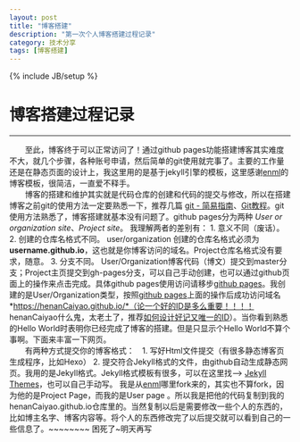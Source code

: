 ```yaml
---
layout: post
title: "博客搭建"
description: "第一次个人博客搭建过程记录"
category: 技术分享
tags: [博客搭建]
---
```

{% include JB/setup %}
# 博客搭建过程记录
---
	
　　至此，博客终于可以正常访问了！通过github pages功能搭建博客其实难度不大，就几个步骤，各种账号申请，然后简单的git使用就完事了。主要的工作量还是在静态页面的设计上，我这里用的是基于jekyll引擎的模板，这里感谢[enml](https://github.com/enml/blog/tree/jekyll-blog)的博客模板，很简洁，一直爱不释手。  
　　博客的搭建和维护其实就是代码仓库的创建和代码的提交与修改，所以在搭建博客之前git的使用方法一定要熟悉一下，推荐几篇 [git - 简易指南](http://www.bootcss.com/p/git-guide/)、[Git教程](http://www.liaoxuefeng.com/wiki/0013739516305929606dd18361248578c67b8067c8c017b000/)。git使用方法熟悉了，博客搭建就基本没有问题了。github pages分为两种 *User or organization site*、*Project site*。 我理解两者的差别有： 1. 意义不同（废话）。 2. 创建的仓库名格式不同。 user/organization 创建的仓库名格式必须为 **username.github.io**，这也就是你博客访问的域名。Project仓库名格式没有要求，随意。 3. 分支不同。 User/Organization博客代码（博文）提交到master分支；Project主页提交到gh-pages分支，可以自己手动创建，也可以通过github页面上的操作来点击完成。具体github pages使用访问请移步[github pages](https://pages.github.com/)。我创建的是User/Organization类型，按照[github pages](https://pages.github.com/)上面的操作后成功访问域名 *https://henanCaiyao.github.io/*（论一个好的ID是多么重要！！！！ henanCaiyao什么鬼，太老土了，推荐[如何设计好记又唯一的ID](https://www.zhihu.com/question/19613148?q=%E5%A6%82%E4%BD%95%E8%AE%BE%E8%AE%A1%E5%A5%BD%E8%AE%B0%E5%8F%88%E5%94%AF%E4%B8%80%E7%9A%84ID)）。当你看到熟悉的Hello World时表明你已经完成了博客的搭建。但是只显示个Hello World不算个事啊。下面来丰富一下网页。  
　　有两种方式提交你的博客格式：　1. 写好Html文件提交（有很多静态博客页生成程序，比如Hexo） 2. 提交符合Jekyll格式的文件，由github自动生成静态网页。我用的是Jekyll格式。Jekyll格式模板有很多，可以在这里找--> [Jekyll Themes](http://jekyllthemes.org/)，也可以自己手动写。 我是从[enml](https://github.com/enml/blog/tree/jekyll-blog)哪里fork来的，其实也不算fork，因为他的是Project Page，而我的是User page 。所以我是把他的代码复制到我的henanCaiyao.github.io仓库里的。当然复制以后是需要修改一些个人的东西的，比如博主名字、博客内容等。将个人的东西修改完了以后提交就可以看到自己的一些信息了。~~~~~~~~ 困死了~明天再写